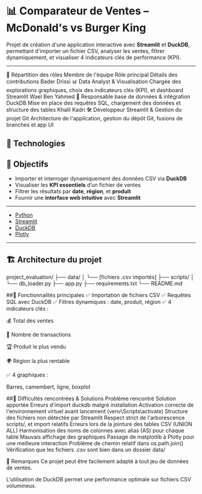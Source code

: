 # 📊 Comparateur de Ventes – McDonald's vs Burger King

Projet de création d'une application interactive avec **Streamlit** et **DuckDB**, permettant d'importer un fichier CSV, analyser les ventes, filtrer dynamiquement, et visualiser 4 indicateurs clés de performance (KPI).

---

👥 Répartition des rôles
Membre de l'équipe	Rôle principal	Détails des contributions
Bader Drissi	📊 Data Analyst & Visualisation	Chargée des explorations graphiques, choix des indicateurs clés (KPI), et dashboard Streamlit
Wael Ben Yahmed	🧠 Responsable base de données & intégration DuckDB	Mise en place des requêtes SQL, chargement des données et structure des tables
Khalil Kadri 🛠️ Développeur Streamlit & Gestion du projet Git	Architecture de l'application, gestion du dépôt Git, fusions de branches et app UI


## 🧰 Technologies
## 🚀 Objectifs

- Importer et interroger dynamiquement des données CSV via **DuckDB**
- Visualiser les **KPI essentiels** d’un fichier de ventes
- Filtrer les résultats par **date**, **région**, et **produit**
- Fournir une **interface web intuitive** avec **Streamlit**

---


- [Python](https://www.python.org/)
- [Streamlit](https://streamlit.io/)
- [DuckDB](https://duckdb.org/)
- [Plotly](https://plotly.com/python/)

---

## 🏗️ Architecture du projet

project_evaluation/
├── data/
│ └── [fichiers .csv importés]
├── scripts/
│ └── db_loader.py
├── app.py
├── requirements.txt
└── README.md


##🧪 Fonctionnalités principales
✅ Importation de fichiers CSV
✅ Requêtes SQL avec DuckDB
✅ Filtres dynamiques : date, produit, région
✅ 4 indicateurs clés :

💰 Total des ventes

🧾 Nombre de transactions

🏆 Produit le plus vendu

🌍 Région la plus rentable

✅ 4 graphiques :

Barres, camembert, ligne, boxplot

##🧱 Difficultés rencontrées & Solutions
Problème rencontré	Solution apportée
Erreurs d'import duckdb malgré installation	Activation correcte de l'environnement virtuel avant lancement (venv\Scripts\activate)
Structure des fichiers non détectée par Streamlit	Respect strict de l'arborescence scripts/, et import relatifs
Erreurs lors de la jointure des tables CSV (UNION ALL)	Harmonisation des noms de colonnes avec alias (AS) pour chaque table
Mauvais affichage des graphiques	Passage de matplotlib à Plotly pour une meilleure interaction
Problème de chemin relatif dans os.path.join()	Vérification que les fichiers .csv sont bien dans un dossier data/





📌 Remarques
Ce projet peut être facilement adapté à tout jeu de données de ventes.

L’utilisation de DuckDB permet une performance optimale sur fichiers CSV volumineux.




